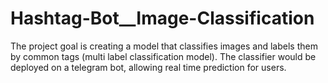 # Hashtag-Bot__Image-Classification
The project goal is creating a model that classifies images and labels them by common tags (multi label classification model). The classifier would be deployed on a telegram bot, allowing real time prediction for users.

